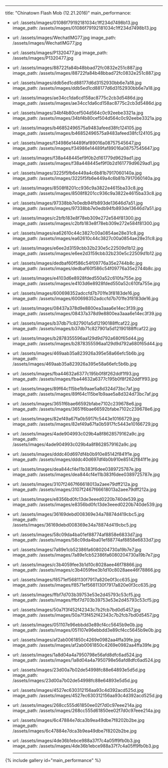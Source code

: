 ---
title: "Chinatown Flash Mob (12.21.2016)"
main_performance:
  - url: /assets/images/01086f79192181034c1ff234d7498b13.jpg
    image_path: /assets/images/01086f79192181034c1ff234d7498b13.jpg
  - url: /assets/images/WechatIMG77.jpg
    image_path: /assets/images/WechatIMG77.jpg
  - url: /assets/images/P1320477.jpg
    image_path: /assets/images/P1320477.jpg
  - url: /assets/images/88722fa84b48bbad72fc0832e251c887.jpg
    image_path: /assets/images/88722fa84b48bbad72fc0832e251c887.jpg
  - url: /assets/images/ddb5ed1cd88177d6d3152930bb6e7a18.jpg
    image_path: /assets/images/ddb5ed1cd88177d6d3152930bb6e7a18.jpg
  - url: /assets/images/ae34cc1da6cd158ac8775c2cb3d5486d.jpg
    image_path: /assets/images/ae34cc1da6cd158ac8775c2cb3d5486d.jpg
  - url: /assets/images/34bf4b80cef504d564c0c92eebe3321a.jpg
    image_path: /assets/images/34bf4b80cef504d564c0c92eebe3321a.jpg
  - url: /assets/images/b46852496575a9483afeed38fc124105.jpg
    image_path: /assets/images/b46852496575a9483afeed38fc124105.jpg
  - url: /assets/images/f34986e14489faf89016a08757545647.jpg
    image_path: /assets/images/f34986e14489faf89016a08757545647.jpg
  - url: /assets/images/f38a448445ef9f0b2d161779d9629ad1.jpg
    image_path: /assets/images/f38a448445ef9f0b2d161779d9629ad1.jpg
  - url: /assets/images/3225f5fb6e449a4c6b81b7917060140a.jpg
    image_path: /assets/images/3225f5fb6e449a4c6b81b7917060140a.jpg
  - url: /assets/images/8508f8201cc936c9a3822e4615ba33c8.jpg
    image_path: /assets/images/8508f8201cc936c9a3822e4615ba33c8.jpg
  - url: /assets/images/97338bb7e0edb94fb893de13646d7a51.jpg
    image_path: /assets/images/97338bb7e0edb94fb893de13646d7a51.jpg
  - url: /assets/images/c2bfb183e8f78eb309e272e584f81300.jpg
    image_path: /assets/images/c2bfb183e8f78eb309e272e584f81300.jpg
  - url: /assets/images/ea62610c44c3827c00a0854ae28e31c8.jpg
    image_path: /assets/images/ea62610c44c3827c00a0854ae28e31c8.jpg
  - url: /assets/images/e6ee2d3159cbb32b230e5c22509d1b12.jpg
    image_path: /assets/images/e6ee2d3159cbb32b230e5c22509d1b12.jpg
  - url: /assets/images/dedbaf60f586c54f09776a35e2744b8c.jpg
    image_path: /assets/images/dedbaf60f586c54f09776a35e2744b8c.jpg
  - url: /assets/images/e4103d6e8928fded550a52c610fa755e.jpg
    image_path: /assets/images/e4103d6e8928fded550a52c610fa755e.jpg
  - url: /assets/images/600698352adccfd7b701fe3f8183de16.jpg
    image_path: /assets/images/600698352adccfd7b701fe3f8183de16.jpg
  - url: /assets/images/08437a378d9e8800ea3aaa6e14ec3f39.jpg
    image_path: /assets/images/08437a378d9e8800ea3aaa6e14ec3f39.jpg  
  - url: /assets/images/b37db71c827901a5d12190188ffcaf22.jpg
    image_path: /assets/images/b37db71c827901a5d12190188ffcaf22.jpg
  - url: /assets/images/b2878355596aa129d9d792a680f65d44.jpg
    image_path: /assets/images/b2878355596aa129d9d792a680f65d44.jpg
  - url: /assets/images/469aab35a823926a395e58a66efc5b6b.jpg
    image_path: /assets/images/469aab35a823926a395e58a66efc5b6b.jpg
  - url: /assets/images/fba44632a6377c195b0f8f262ddf1f93.jpg
    image_path: /assets/images/fba44632a6377c195b0f8f262ddf1f93.jpg
  - url: /assets/images/89f64c115be1b9aae5a8d324d73bc7af.jpg
    image_path: /assets/images/89f64c115be1b9aae5a8d324d73bc7af.jpg
  - url: /assets/images/3651f6bae66592bfabe7102c239678e6.jpg
    image_path: /assets/images/3651f6bae66592bfabe7102c239678e6.jpg    
  - url: /assets/images/82ef49a67fa0b5917fc5443e10166729.jpg
    image_path: /assets/images/82ef49a67fa0b5917fc5443e10166729.jpg  
  - url: /assets/images/4ade904993c029b4a8f8628579162a9c.jpg
    image_path: /assets/images/4ade904993c029b4a8f8628579162a9c.jpg
  - url: /assets/images/dddc40d697df4b0b910e85142f841f1e.jpg
    image_path: /assets/images/dddc40d697df4b0b910e85142f841f1e.jpg
  - url: /assets/images/dea844cf4e11b383f6dee0389725787e.jpg
    image_path: /assets/images/dea844cf4e11b383f6dee0389725787e.jpg  
  - url: /assets/images/3107f2467f66618013a2aee79dff212a.jpg
    image_path: /assets/images/3107f2467f66618013a2aee79dff212a.jpg    
  - url: /assets/images/e8356bd0fc13de3eeed0220b740de539.jpg
    image_path: /assets/images/e8356bd0fc13de3eeed0220b740de539.jpg
  - url: /assets/images/36169debd008369e34a78874d419cbc5.jpg
    image_path: /assets/images/36169debd008369e34a78874d419cbc5.jpg    
  - url: /assets/images/58c09da4ba01ef88774af8858e6833d7.jpg
    image_path: /assets/images/58c09da4ba01ef88774af8858e6833d7.jpg
  - url: /assets/images/7a89e1cb52386fa6080204730a19b7e7.jpg
    image_path: /assets/images/7a89e1cb52386fa6080204730a19b7e7.jpg    
  - url: /assets/images/c3b4059fee3b1d10c8028aee46f78866.jpg
    image_path: /assets/images/c3b4059fee3b1d10c8028aee46f78866.jpg    
  - url: /assets/images/f8571ef5681130f7917a820e0f3cc635.jpg
    image_path: /assets/images/f8571ef5681130f7917a820e0f3cc635.jpg    
  - url: /assets/images/ffbf7d703b39753e53e2d45793c53cf5.jpg
    image_path: /assets/images/ffbf7d703b39753e53e2d45793c53cf5.jpg
  - url: /assets/images/50a7f3f452f42343c7b2fcb7bd0d5457.jpg
    image_path: /assets/images/50a7f3f452f42343c7b2fcb7bd0d5457.jpg
  - url: /assets/images/051107e96ebbdd3e89cf4cc5645b9e0b.jpg
    image_path: /assets/images/051107e96ebbdd3e89cf4cc5645b9e0b.jpg    
  - url: /assets/images/af2ab0061850c4269e0982aa4ffa39fe.jpg
    image_path: /assets/images/af2ab0061850c4269e0982aa4ffa39fe.jpg
  - url: /assets/images/1a8d04a4a7950798e56afd8dfc6ad524.jpg
    image_path: /assets/images/1a8d04a4a7950798e56afd8dfc6ad524.jpg    
  - url: /assets/images/23d00a7b02de54998fc88e64893e5d5d.jpg
    image_path: /assets/images/23d00a7b02de54998fc88e64893e5d5d.jpg    
  - url: /assets/images/4527ec630312156aa93c4d392acd525d.jpg
    image_path: /assets/images/4527ec630312156aa93c4d392acd525d.jpg    
  - url: /assets/images/268cc555d61850ee02f7d0c97eee214a.jpg
    image_path: /assets/images/268cc555d61850ee02f7d0c97eee214a.jpg
  - url: /assets/images/6c47884e7dca3b9ea49dbe7f8202b2be.jpg
    image_path: /assets/images/6c47884e7dca3b9ea49dbe7f8202b2be.jpg
  - url: /assets/images/4de36b1ebce988a37f7c4a05ff9fb0b3.jpg
    image_path: /assets/images/4de36b1ebce988a37f7c4a05ff9fb0b3.jpg

    ---

{% include gallery id="main_performance" %}
